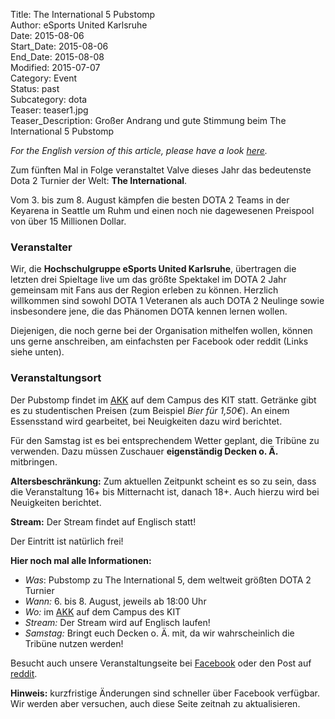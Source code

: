 Title: The International 5 Pubstomp  
Author: eSports United Karlsruhe  
Date: 2015-08-06  
Start_Date: 2015-08-06  
End_Date: 2015-08-08  
Modified: 2015-07-07  
Category: Event  
Status: past  
Subcategory: dota  
Teaser: teaser1.jpg  
Teaser_Description: Gro&szlig;er Andrang und gute Stimmung beim The International 5 Pubstomp

*For the English version of this article, please have a look [here](http://esuka.github.io/drafts/the-international-5-pubstomp-en.html).*

Zum fünften Mal in Folge veranstaltet Valve dieses Jahr das bedeutenste Dota 2 Turnier der Welt: **The International**.

Vom 3. bis zum 8. August kämpfen die besten DOTA 2 Teams in der Keyarena in Seattle um Ruhm und einen noch nie dagewesenen Preispool von über 15 Millionen Dollar.  

### Veranstalter

Wir, die **Hochschulgruppe eSports United Karlsruhe**, übertragen die letzten drei Spieltage live um das größte Spektakel im DOTA 2 Jahr gemeinsam mit Fans aus der Region erleben zu können. Herzlich willkommen sind sowohl DOTA 1 Veteranen als auch DOTA 2 Neulinge sowie insbesondere jene, die das Phänomen DOTA kennen lernen wollen.  

Diejenigen, die noch gerne bei der Organisation mithelfen wollen, können uns gerne anschreiben, am einfachsten per Facebook oder reddit (Links siehe unten).

### Veranstaltungsort

Der Pubstomp findet im [AKK](http://www.akk.org/adresse.php) auf dem Campus des KIT statt.
Getränke gibt es zu studentischen Preisen (zum Beispiel *Bier für 1,50€*). An einem Essensstand wird gearbeitet, bei Neuigkeiten dazu wird berichtet.

Für den Samstag ist es bei entsprechendem Wetter geplant, die Tribüne zu verwenden. Dazu müssen Zuschauer **eigenständig Decken o. Ä.** mitbringen.

**Altersbeschränkung:** Zum aktuellen Zeitpunkt scheint es so zu sein, dass die Veranstaltung 16+ bis Mitternacht ist, danach 18+. Auch hierzu wird bei Neuigkeiten berichtet.

**Stream:** Der Stream findet auf Englisch statt!


Der Eintritt ist natürlich frei!


**Hier noch mal alle Informationen:**  
 - *Was*: Pubstomp zu The International 5, dem weltweit größten DOTA 2 Turnier  
 - *Wann:* 6. bis 8. August, jeweils ab 18:00 Uhr  
 - *Wo:* im [AKK](http://www.akk.org/adresse.php) auf dem Campus des KIT  
 - *Stream:* Der Stream wird auf Englisch laufen!  
 - *Samstag:* Bringt euch Decken o. Ä. mit, da wir wahrscheinlich die Tribüne nutzen werden!  


Besucht auch unsere Veranstaltungseite bei [Facebook](http://www.facebook.com/events/922061171171094/922672191109992/) oder den Post auf [reddit](https://www.reddit.com/r/DotA2/comments/3bme6e/ti5_in_karlsruhe_germany/?ref=share&ref_source=link).

**Hinweis:** kurzfristige Änderungen sind schneller über Facebook verfügbar. Wir werden aber versuchen, auch diese Seite zeitnah zu aktualisieren.  
